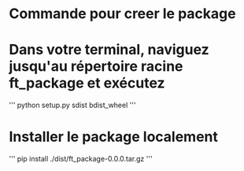 # Commande pour creer le package
# Dans votre terminal, naviguez jusqu'au répertoire racine ft_package et exécutez

'''
python setup.py sdist bdist_wheel
'''

# Installer le package localement

'''
pip install ./dist/ft_package-0.0.0.tar.gz
'''